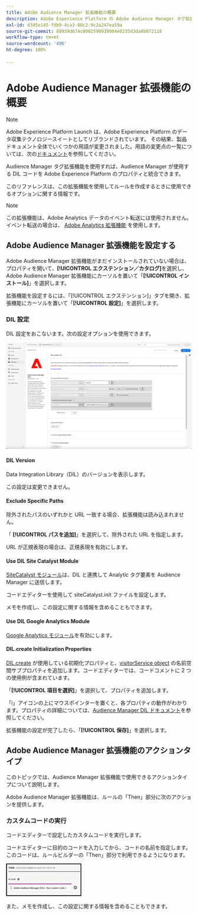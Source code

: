 ```yaml
---
title: Adobe Audience Manager 拡張機能の概要
description: Adobe Experience Platform の Adobe Audience Manager タグ拡張機能について説明します。
exl-id: d345e145-fdb9-4ca3-88c2-9c2a247ea59a
source-git-commit: 88939d674c0002590939004e0235d3da8b072118
workflow-type: tm+mt
source-wordcount: '496'
ht-degree: 100%

---
```


# Adobe Audience Manager 拡張機能の概要

>[!NOTE]
>
>Adobe Experience Platform Launch は、Adobe Experience Platform のデータ収集テクノロジースイートとしてリブランドされています。 その結果、製品ドキュメント全体でいくつかの用語が変更されました。用語の変更点の一覧については、次の[ドキュメント](../../../term-updates.md)を参照してください。

Audience Manager タグ拡張機能を使用すれば、Audience Manager が使用する DIL コードを Adobe Experience Platform のプロパティと統合できます。

このリファレンスは、この拡張機能を使用してルールを作成するときに使用できるオプションに関する情報です。

>[!NOTE]
>
>この拡張機能は、Adobe Analytics データのイベント転送には使用されません。イベント転送の場合は、 [Adobe Analytics 拡張機能](../analytics/overview.md) を使用します。

## Adobe Audience Manager 拡張機能を設定する

Adobe Audience Manager 拡張機能がまだインストールされていない場合は、プロパティを開いて、**[!UICONTROL エクステンション／カタログ]**&#x200B;を選択し、Adobe Audience Manager 拡張機能にカーソルを置いて「**[!UICONTROL インストール]**」を選択します。

拡張機能を設定するには、「[!UICONTROL エクステンション]」タブを開き、拡張機能にカーソルを置いて「**[!UICONTROL 設定]**」を選択します。

### DIL 設定

DIL 設定をおこないます。次の設定オプションを使用できます。

![](../../../images/ext-aam-config.png)

#### DIL Version

Data Integration Library（DIL）のバージョンを表示します。

この設定は変更できません。

#### Exclude Specific Paths

除外されたパスのいずれかと URL 一致する場合、拡張機能は読み込まれません。

「 **[!UICONTROL パスを追加]**」を選択して、除外された URL を指定します。

URL が正規表現の場合は、正規表現を有効にします。

#### Use DIL Site Catalyst Module

[SiteCatalyst モジュール](https://experiencecloud.adobe.com/resources/help/ja_JP/aam/r_dil_sc_init.html)は、DIL と連携して Analytic タグ要素を Audience Manager に送信します。

コードエディターを使用して siteCatalyst.init ファイルを設定します。

メモを作成し、この設定に関する情報を含めることもできます。

#### Use DIL Google Analytics Module

[Google Analytics モジュール](https://experiencecloud.adobe.com/resources/help/ja_JP/aam/dil-google-universal-analytics.html)を有効にします。

#### DIL.create Initialization Properties

[DIL.create](https://experiencecloud.adobe.com/resources/help/ja_JP/aam/r_dil_create.html) が使用している初期化プロパティと、[visitorService object](https://experiencecloud.adobe.com/resources/help/ja_JP/aam/r_dil_visitor_service.html) の名前空間サブプロパティを追加します。コードエディターでは、コードコメントに 2 つの使用例が含まれています。

「**[!UICONTROL 項目を選択]**」を選択して、プロパティを追加します。

「i」アイコンの上にマウスポインターを置くと、各プロパティの動作がわかります。プロパティの詳細については、[Audience Manager DIL ドキュメント](https://experiencecloud.adobe.com/resources/help/ja_JP/aam/r_dil_create.html)を参照してください。

拡張機能の設定が完了したら、「**[!UICONTROL 保存]**」を選択します。

## Adobe Audience Manager 拡張機能のアクションタイプ

このトピックでは、Audience Manager 拡張機能で使用できるアクションタイプについて説明します。

Adobe Audience Manager 拡張機能は、ルールの「Then」部分に次のアクションを提供します。

### カスタムコードの実行

コードエディターで設定したカスタムコードを実行します。

コードエディターに目的のコードを入力してから、コードの名前を指定します。このコードは、ルールビルダーの「Then」部分で利用できるようになります。

![](../../../images/ext-aam-then.png)

また、メモを作成し、この設定に関する情報を含めることもできます。
